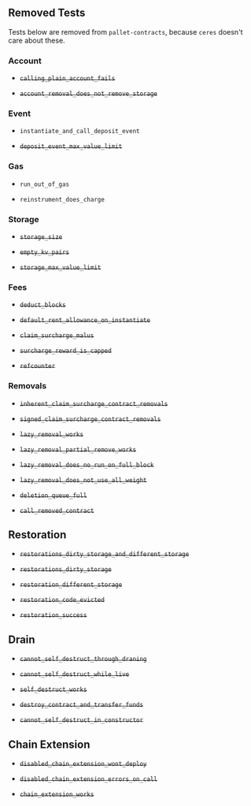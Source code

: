 ## Removed Tests

Tests below are removed from `pallet-contracts`, because `ceres` doesn't care about these.


### Account

* ~~`calling_plain_account_fails`~~

* ~~`account_removal_does_not_remove_storage`~~

### Event

* `instantiate_and_call_deposit_event`

* ~~`deposit_event_max_value_limit`~~


### Gas

* `run_out_of_gas`

* `reinstrument_does_charge`


### Storage

* ~~`storage_size`~~

* ~~`empty_kv_pairs`~~

* ~~`storage_max_value_limit`~~


### Fees

* ~~`deduct_blocks`~~

* ~~`default_rent_allowance_on_instantiate`~~

* ~~`claim_surcharge_malus`~~

* ~~`surcharge_reward_is_capped`~~

* ~~`refcounter`~~


### Removals

* ~~`inherent_claim_surcharge_contract_removals`~~

* ~~`signed_claim_surcharge_contract_removals`~~

* ~~`lazy_removal_works`~~

* ~~`lazy_removal_partial_remove_works`~~

* ~~`lazy_removal_does_no_run_on_full_block`~~

* ~~`lazy_removal_does_not_use_all_weight`~~

* ~~`deletion_queue_full`~~

* ~~`call_removed_contract`~~

## Restoration

* ~~`restorations_dirty_storage_and_different_storage`~~

* ~~`restorations_dirty_storage`~~

* ~~`restoration_different_storage`~~

* ~~`restoration_code_evicted`~~

* ~~`restoration_success`~~

## Drain

* ~~`cannot_self_destruct_through_draning`~~

* ~~`cannot_self_destruct_while_live`~~

* ~~`self_destruct_works`~~

* ~~`destroy_contract_and_transfer_funds`~~

* ~~`cannot_self_destruct_in_constructor`~~

## Chain Extension

* ~~`disabled_chain_extension_wont_deploy`~~

* ~~`disabled_chain_extension_errors_on_call`~~

* ~~`chain_extension_works`~~
